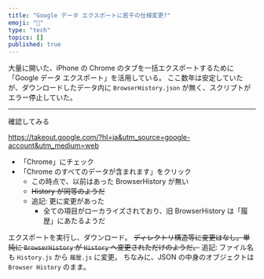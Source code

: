 ```yaml
---
title: "Google データ エクスポートに若干の仕様変更?"
emoji: "👀"
type: "tech"
topics: []
published: true
---
```


大量に開いた、iPhone の Chrome のタブを一括エクスポートするために「Google データ エクスポート」を活用している。
ここ数年は安定していたが、ダウンロードしたデータ内に `BrowserHistory.json` が無く、スクリプトがエラー停止していた。

---

確認してみる

<https://takeout.google.com/?hl=ja&utm_source=google-account&utm_medium=web>

- 「Chrome」にチェック
- 「Chrome のすべてのデータが含まれます」をクリック
    - この時点で、以前はあった BrowserHistory が無い
    - ~~History が同等のようだ~~
    - 追記: 更に変更があった
        - 全ての項目がローカライズされており、旧 BrowserHistory は「履歴」にあたるようだ

エクスポートを実行し、ダウンロード。
~~ディレクトリ構造等に変更はなし。単純に `BrowserHistory` が `History` へ変更されただけのようだ。~~
追記: ファイル名も `History.js` から `履歴.js` に変更。
ちなみに、JSON の中身のオブジェクトは `Browser History` のまま。
